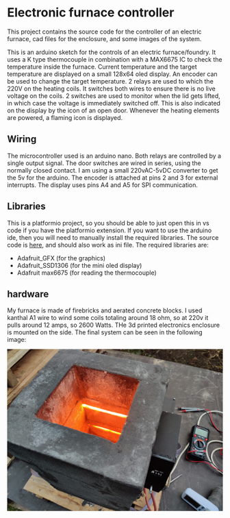 # Electronic furnace controller

This project contains the source code for the controller of an electric furnace, cad files for the enclosure, and some images of the system.

This is an arduino sketch for the controls of an electric furnace/foundry. It uses a K type thermocouple in combination with a MAX6675 IC to check the temperature inside the furnace. Current temperature and the target temperature are displayed on a small 128x64 oled display. An encoder can be used to change the target temperature. 2 relays are used to which the 220V on the heating coils. It switches both wires to ensure there is no live voltage on the coils. 2 switches are used to monitor when the lid gets lifted, in which case the voltage is immediately switched off. This is also indicated on the display by the icon of an open door. Whenever the heating elements are powered, a flaming icon is displayed.

## Wiring

The microcontroller used is an arduino nano. Both relays are controlled by a single output signal. The door switches are wired in series, using the normally closed contact. I am using a small 220vAC-5vDC converter to get the 5v for the arduino. The encoder is attached at pins 2 and 3 for external interrupts. The display uses pins A4 and A5 for SPI communication.

## Libraries

This is a platformio project, so you should be able to just open this in vs code if you have the platformio extension. If you want to use the arduino ide, then you will need to manually install the required libraries. The source code is [here](./Code/electric_furnace/src/main.cpp), and should also work as ini file. The required libraries are:

* Adafruit_GFX (for the graphics)
* Adafruit_SSD1306 (for the mini oled display)
* Adafruit max6675 (for reading the thermocouple)

## hardware

My furnace is made of firebricks and aerated concrete blocks. I used kanthal A1 wire to wind some coils totaling around 18 ohm, so at 220v it pulls around 12 amps, so 2600 Watts. THe 3d printed electronics enclosure is mounted on the side. The final system can be seen in the following image:

![final system](./Images/powered_up.jpg)
